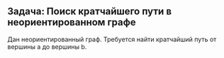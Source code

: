## Задача: Поиск кратчайшего пути в неориентированном графе

Дан неориентированный граф. Требуется найти кратчайший путь от вершины a до вершины b.

